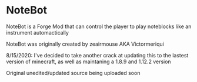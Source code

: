 # NoteBot

NoteBot is a Forge Mod that can control the player to play noteblocks like an instrument automactically

NoteBot was originally created by zeairmouse AKA Victormeriqui

8/15/2020: I've decided to take another crack at updating this to the lastest version of minecraft, as well as maintaning a 1.8.9 and 1.12.2 version

Original unedited/updated source being uploaded soon
